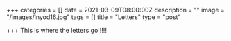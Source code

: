 +++
categories = []
date = 2021-03-09T08:00:00Z
description = ""
image = "/images/lnyod16.jpg"
tags = []
title = "Letters"
type = "post"

+++
This is where the letters go!!!!!